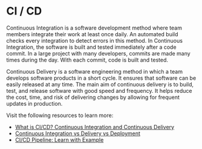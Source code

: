 # CI / CD

Continuous Integration is a software development method where team members integrate their work at least once daily. An automated build checks every integration to detect errors in this method. In Continuous Integration, the software is built and tested immediately after a code commit. In a large project with many developers, commits are made many times during the day. With each commit, code is built and tested.

Continuous Delivery is a software engineering method in which a team develops software products in a short cycle. It ensures that software can be easily released at any time. The main aim of continuous delivery is to build, test, and release software with good speed and frequency. It helps reduce the cost, time, and risk of delivering changes by allowing for frequent updates in production.

Visit the following resources to learn more:

- [What is CI/CD? Continuous Integration and Continuous Delivery](https://www.guru99.com/continuous-integration.html)
- [Continuous Integration vs Delivery vs Deployment](https://www.guru99.com/continuous-integration-vs-delivery-vs-deployment.html)
- [CI/CD Pipeline: Learn with Example](https://www.guru99.com/ci-cd-pipeline.html)